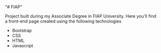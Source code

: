 "# FIAP" 

Project built during my Associate Degree in FIAP University.
Here you'll find a front-end page created using the following technologies

- Bootstrap
- CSS
- HTML
- Javascript
